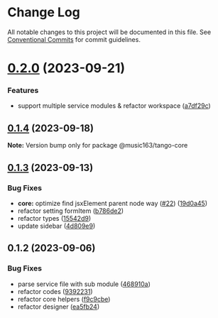 # Change Log

All notable changes to this project will be documented in this file.
See [Conventional Commits](https://conventionalcommits.org) for commit guidelines.

# [0.2.0](https://github.com/netease/tango/compare/@music163/tango-core@0.1.4...@music163/tango-core@0.2.0) (2023-09-21)

### Features

- support multiple service modules & refactor workspace ([a7df29c](https://github.com/netease/tango/commit/a7df29c3debc56b187792d3e203b470e9d368ea5))

## [0.1.4](https://github.com/netease/tango/compare/@music163/tango-core@0.1.3...@music163/tango-core@0.1.4) (2023-09-18)

**Note:** Version bump only for package @music163/tango-core

## [0.1.3](https://github.com/netease/tango/compare/@music163/tango-core@0.1.2...@music163/tango-core@0.1.3) (2023-09-13)

### Bug Fixes

- **core:** optimize find jsxElement parent node way ([#22](https://github.com/netease/tango/issues/22)) ([19d0a45](https://github.com/netease/tango/commit/19d0a4523bb31ea9286714737a0f4f1883e1c801))
- refactor setting formItem ([b786de2](https://github.com/netease/tango/commit/b786de2f1a0e4e9141eb09fce696e45df633b232))
- refactor types ([15542d9](https://github.com/netease/tango/commit/15542d9eb2f8959597b81cae457091ee71710c83))
- update sidebar ([4d809e9](https://github.com/netease/tango/commit/4d809e9afd0d6d525850708722736847b510638e))

## 0.1.2 (2023-09-06)

### Bug Fixes

- parse service file with sub module ([468910a](https://github.com/netease/tango/commit/468910afde6aec75255f07f8af1f756025e1a237))
- refactor codes ([9392231](https://github.com/netease/tango/commit/9392231414fa1f992e206804549367c5bfee52cb))
- refactor core helpers ([f9c9cbe](https://github.com/netease/tango/commit/f9c9cbefaef7b7fa46585798834e951ded36c68a))
- refactor designer ([ea5fb24](https://github.com/netease/tango/commit/ea5fb24ba7469e28a3de3f60597c819f2f37104a))
